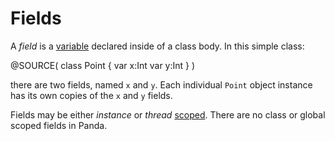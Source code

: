Fields
======

A *field* is a [variable](variables.html) declared inside of a class body. In
this simple class:

@SOURCE(
    class Point {
        var x:Int
        var y:Int
    }
)

there are two fields, named `x` and `y`. Each individual `Point` object instance
has its own copies of the `x` and `y` fields.

Fields may be either *instance* or *thread* [scoped](scope.html). There are no
class or global scoped fields in Panda.